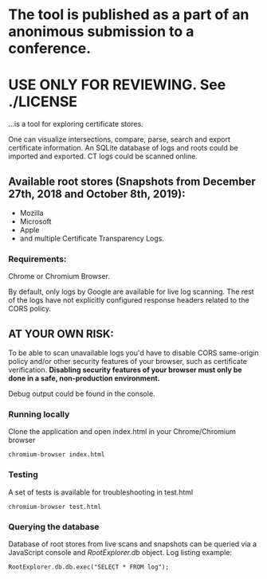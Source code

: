 # The tool is published as a part of an anonimous submission to a conference. 
# USE ONLY FOR REVIEWING. See ./LICENSE

...is a tool for exploring certificate stores.

One can visualize intersections, compare, parse, search and export certificate information.
An SQLite database of logs and roots could be imported and exported.
CT logs could be scanned online.

## Available root stores (Snapshots from December 27th, 2018 and  October 8th, 2019):
- Mozilla
- Microsoft
- Apple
- and multiple Certificate Transparency Logs.

### Requirements:
Chrome or Chromium Browser.

By default, only logs by Google are available for live log scanning. The rest of the logs have not explicitly configured response headers related to the CORS policy.

## AT YOUR OWN RISK:
To be able to scan unavailable logs you'd have to disable CORS same-origin policy and/or other security features of your browser, such as certificate verification. **Disabling security features of your browser must only be done in a safe, non-production environment.**

Debug output could be found in the console.

### Running locally
Clone the application and open index.html in your Chrome/Chromium browser
```
chromium-browser index.html
```

### Testing
A set of tests is available for troubleshooting in test.html
```
chromium-browser test.html
```
### Querying the database
Database of root stores from live scans and snapshots can be queried via a JavaScript console and _RootExplorer.db_ object.
Log listing example:
```
RootExplorer.db.db.exec("SELECT * FROM log");
```
